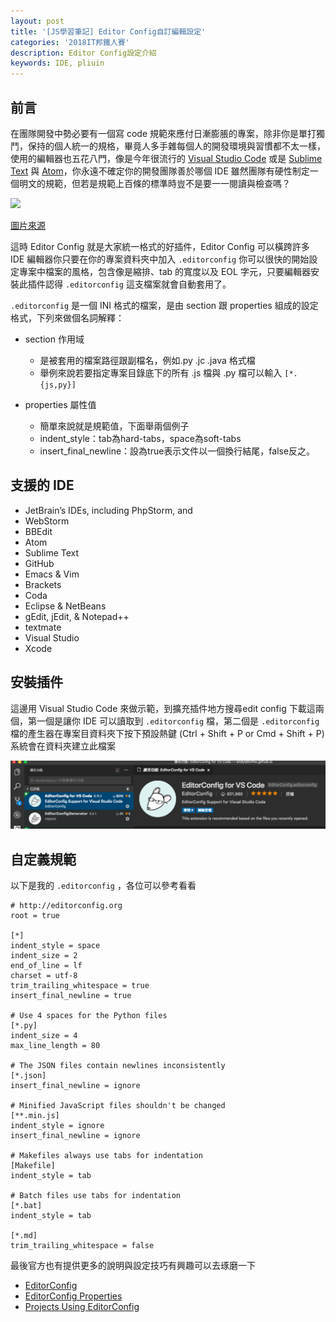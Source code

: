 ```yaml
---
layout: post
title: '[JS學習筆記] Editor Config自訂編輯設定'
categories: '2018IT邦鐵人賽'
description: Editor Config設定介紹
keywords: IDE, pliuin
---
```


## 前言

在團隊開發中勢必要有一個寫 code 規範來應付日漸膨脹的專案，除非你是單打獨鬥，保持的個人統一的規格，畢竟人多手雜每個人的開發環境與習慣都不太一樣，使用的編輯器也五花八門，像是今年很流行的 [Visual Studio Code](https://code.visualstudio.com/) 或是 [Sublime Text](https://www.sublimetext.com/) 與 [Atom](https://atom.io/)，你永遠不確定你的開發團隊善於哪個 IDE 雖然團隊有硬性制定一個明文的規範，但若是規範上百條的標準時豈不是要一一閱讀與檢查嗎？

<img src="https://www.masterzendframework.com/images/posts/consistent-editing-with-editorconfig.jpg" width="450">

[圖片來源](https://www.masterzendframework.com/consistent-editing-with-editorconfig/)

這時 Editor Config 就是大家統一格式的好插件，Editor Config 可以橫跨許多 IDE 編輯器你只要在你的專案資料夾中加入 `.editorconfig` 你可以很快的開始設定專案中檔案的風格，包含像是縮排、tab 的寬度以及 EOL 字元，只要編輯器安裝此插件認得 `.editorconfig` 這支檔案就會自動套用了。

`.editorconfig` 是一個 INI 格式的檔案，是由 section 跟 properties 組成的設定格式，下列來做個名詞解釋：

- section 作用域
  - 是被套用的檔案路徑跟副檔名，例如.py .jc .java 格式檔
  - 舉例來說若要指定專案目錄底下的所有 .js 檔與 .py 檔可以輸入 `[*.{js,py}]`

- properties 屬性值
  - 簡單來說就是規範值，下面舉兩個例子
  - indent_style：tab為hard-tabs，space為soft-tabs
  - insert_final_newline：設為true表示文件以一個換行結尾，false反之。

## 支援的 IDE

- JetBrain’s IDEs, including PhpStorm, and 
- WebStorm
- BBEdit
- Atom
- Sublime Text
- GitHub
- Emacs & Vim
- Brackets
- Coda
- Eclipse & NetBeans
- gEdit, jEdit, & Notepad++
- textmate
- Visual Studio
- Xcode

## 安裝插件
這邊用 Visual Studio Code 來做示範，到擴充插件地方搜尋edit config 下載這兩個，第一個是讓你 IDE 可以讀取到 `.editorconfig` 檔，第二個是 `.editorconfig` 檔的產生器在專案目資料夾下按下預設熱鍵 (Ctrl + Shift + P or Cmd + Shift + P) 系統會在資料夾建立此檔案

<img src ="/images/posts/it2018/img1061224-1.png">

## 自定義規範
以下是我的 `.editorconfig` ，各位可以參考看看

```
# http://editorconfig.org
root = true

[*]
indent_style = space
indent_size = 2
end_of_line = lf
charset = utf-8
trim_trailing_whitespace = true
insert_final_newline = true

# Use 4 spaces for the Python files
[*.py]
indent_size = 4
max_line_length = 80

# The JSON files contain newlines inconsistently
[*.json]
insert_final_newline = ignore

# Minified JavaScript files shouldn't be changed
[**.min.js]
indent_style = ignore
insert_final_newline = ignore

# Makefiles always use tabs for indentation
[Makefile]
indent_style = tab

# Batch files use tabs for indentation
[*.bat]
indent_style = tab

[*.md]
trim_trailing_whitespace = false
```

最後官方也有提供更多的說明與設定技巧有興趣可以去琢磨一下
- [EditorConfig](http://editorconfig.org/)
- [EditorConfig Properties](https://github.com/editorconfig/editorconfig/wiki/EditorConfig-Properties)
- [Projects Using EditorConfig](https://github.com/editorconfig/editorconfig/wiki/Projects-Using-EditorConfig)


